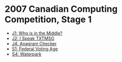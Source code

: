 # 2007 Canadian Computing Competition, Stage 1

* [J1: Who is in the Middle?][]
* [J2: I Speak TXTMSG][]
* [J4: Anagram Checker][]
* [S1: Federal Voting Age][]
* [S4: Waterpark][]

[J1: Who is in the Middle?]: http://wcipeg.com/problems/desc/ccc07j1
[J2: I Speak TXTMSG]:        http://wcipeg.com/problems/desc/ccc07j2
[J4: Anagram Checker]:       http://wcipeg.com/problems/desc/ccc07j4
[S1: Federal Voting Age]:    http://wcipeg.com/problems/desc/ccc07s1
[S4: Waterpark]:             http://wcipeg.com/problems/desc/ccc07s4
